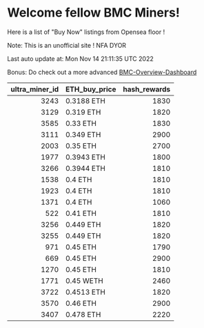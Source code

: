 # Welcome fellow BMC Miners!
Here is a list of "Buy Now" listings from Opensea floor !

Note: This is an unofficial site ! NFA DYOR

Last auto update at: Mon Nov 14 21:11:35 UTC 2022

Bonus: Do check out a more advanced [BMC-Overview-Dashboard](https://dune.com/defifunk/BMC-Overview-Dashboard)


|   ultra_miner_id | ETH_buy_price   |   hash_rewards |
|-----------------:|:----------------|---------------:|
|             3243 | 0.3188 ETH      |           1830 |
|             3129 | 0.319 ETH       |           1820 |
|             3585 | 0.33 ETH        |           1830 |
|             3111 | 0.349 ETH       |           2900 |
|             2003 | 0.35 ETH        |           2700 |
|             1977 | 0.3943 ETH      |           1800 |
|             3266 | 0.3944 ETH      |           1810 |
|             1538 | 0.4 ETH         |           1810 |
|             1923 | 0.4 ETH         |           1810 |
|             1371 | 0.4 ETH         |           1060 |
|              522 | 0.41 ETH        |           1810 |
|             3256 | 0.449 ETH       |           1820 |
|             3255 | 0.449 ETH       |           1820 |
|              971 | 0.45 ETH        |           1790 |
|              669 | 0.45 ETH        |           2900 |
|             1270 | 0.45 ETH        |           1810 |
|             1771 | 0.45 WETH       |           2460 |
|             3722 | 0.4513 ETH      |           1820 |
|             3570 | 0.46 ETH        |           2900 |
|             3407 | 0.478 ETH       |           2220 |
